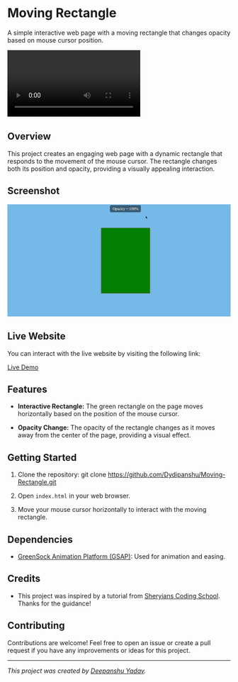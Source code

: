 # Moving Rectangle

A simple interactive web page with a moving rectangle that changes opacity based on mouse cursor position.

![Moving Rectangle Demo](/MovingRectangle.mp4)

## Overview

This project creates an engaging web page with a dynamic rectangle that responds to the movement of the mouse cursor. The rectangle changes both its position and opacity, providing a visually appealing interaction.

## Screenshot

![Screenshot](/MovingRectangle.png)

## Live Website

You can interact with the live website by visiting the following link:

[Live Demo](https://movingrectangle.netlify.app/)

## Features

- **Interactive Rectangle:** The green rectangle on the page moves horizontally based on the position of the mouse cursor.

- **Opacity Change:** The opacity of the rectangle changes as it moves away from the center of the page, providing a visual effect.

## Getting Started

1. Clone the repository: git clone https://github.com/Dydipanshu/Moving-Rectangle.git

2. Open `index.html` in your web browser.

3. Move your mouse cursor horizontally to interact with the moving rectangle.

## Dependencies

- [GreenSock Animation Platform (GSAP)](https://greensock.com/gsap/): Used for animation and easing.

## Credits

- This project was inspired by a tutorial from [Sheryians Coding School](https://www.youtube.com/watch?v=Ub83KGbDZzw). Thanks for the guidance!

## Contributing

Contributions are welcome! Feel free to open an issue or create a pull request if you have any improvements or ideas for this project.

---

*This project was created by [Deepanshu Yadav](https://github.com/dydipanshu).*
```

